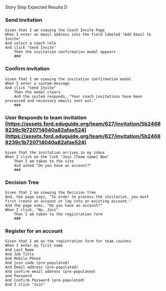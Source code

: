Story	Step	Expected Results	D
### Send Invitation			
	Given that I am viewing the Coach Invite Page		
	When I enter an email address into the field labeled "Add Email to Invite"		
	And select a coach role		
	And click "Send Invite"		
		Then the invitation confirmation modal appears	
		###	
### Confirm invitation			
	Given that I am viewing the invitation confirmation modal		
	When I enter a custom message		
	And click "Send Invite"		
		Then the modal clears	
		And the system responds, "Your coach invitations have been processed and necessary emails sent out."	
		###	
### User Responds to team invitation			[https://assets.ford.eduguide.org/team/627/invitation/5b24688239c1b720714040a82afae524](https://assets.ford.eduguide.org/team/627/invitation/5b24688239c1b720714040a82afae524)
	Given that the invitation arrives in my inbox		
	When I click on the link "Join [Team name] Now"		
		Then I am taken to the site	
		And asked "Do you have an account?"	
		###	
### Decision Tree			
	Given that I am viewing the Decision Tree		
	And, the page says, "In order to process the invitation, you must first create an account or log into an existing account."		
	And the page asks, "Do you have an account?"		
	When I click, "No, Join"		
		Then I am taken to the registration form	
		###	
### Register for an account			
	Given that I am on the registration form for team coaches		
	When I enter my first name		
	And Last Name		
	And Job Title		
	And Mobile Phone		
	And join code (pre-populated)		
	And Email address (pre-populated)		
	And confirm email address (pre-populated)		
	and Password		
	And Confirm Password (pre-populated)		
	And I click "Join"		
